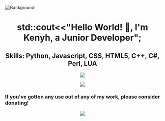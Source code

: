 ![Background](https://images4.alphacoders.com/976/976294.png)

<h1 align="center">
	std::cout<<"Hello World! 👋, I'm Kenyh, a Junior Developer";
</h1>

<h2 align="center">
	Skills: Python, Javascript, CSS, HTML5, C++, C#, Perl, LUA
</h2>

<p align="center">
	<img src="https://github-readme-stats.vercel.app/api?username=xKenyh&show_icons=true&theme=radical">
</p>

<p align="center">
	<img src="https://github-readme-stats.vercel.app/api/top-langs/?username=xKenyh&show_icons=true&theme=radical">
</p>

<p align="center">
	<h3>If you've gotten any use out of any of my work, please consider donating!</h3>
</p>


<p align="center">
	<a href="https://hits.seeyoufarm.com"><img src="https://hits.seeyoufarm.com/api/count/incr/badge.svg?url=https%3A%2F%2Fgithub.com%2FxKenyh&count_bg=%2379C83D&title_bg=%23555555&icon=&icon_color=%23E7E7E7&title=hits&edge_flat=false"/></a>
</p>
